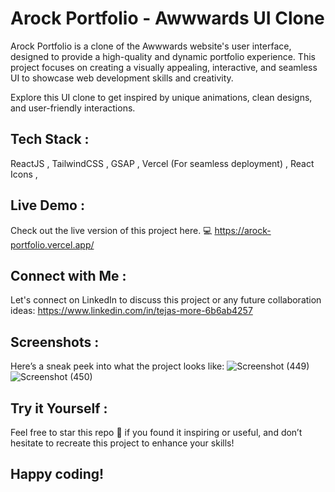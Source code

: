 # Arock Portfolio - Awwwards UI Clone

Arock Portfolio is a clone of the Awwwards website's user interface, designed to provide a high-quality and dynamic portfolio experience. This project focuses on creating a visually appealing, interactive, and seamless UI to showcase web development skills and creativity.

Explore this UI clone to get inspired by unique animations, clean designs, and user-friendly interactions.

## Tech Stack :
ReactJS , 
TailwindCSS  , 
GSAP  , 
Vercel (For seamless deployment) , 
React Icons  , 

## Live Demo :
Check out the live version of this project here. 💻
https://arock-portfolio.vercel.app/

## Connect with Me :
Let's connect on LinkedIn to discuss this project or any future collaboration ideas:
https://www.linkedin.com/in/tejas-more-6b6ab4257


## Screenshots :
Here’s a sneak peek into what the project looks like:
![Screenshot (449)](https://github.com/user-attachments/assets/a569ad03-f005-4671-b82b-7b8b41525ed1)
![Screenshot (450)](https://github.com/user-attachments/assets/e03f0587-574d-4384-8098-0d9f3bde9122)




## Try it Yourself :
Feel free to star this repo 🌟 if you found it inspiring or useful, and don’t hesitate to recreate this project to enhance your skills!

## Happy coding! 

